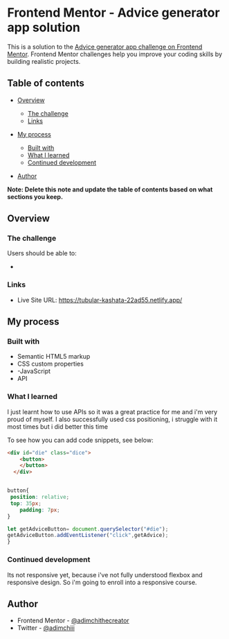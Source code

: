 # Frontend Mentor - Advice generator app solution

This is a solution to the [Advice generator app challenge on Frontend Mentor](https://www.frontendmentor.io/challenges/advice-generator-app-QdUG-13db). Frontend Mentor challenges help you improve your coding skills by building realistic projects.

## Table of contents

- [Overview](#overview)
  - [The challenge](#the-challenge)
  - [Links](#links)
- [My process](#my-process)
  - [Built with](#built-with)
  - [What I learned](#what-i-learned)
  - [Continued development](#continued-development)

- [Author](#author)


**Note: Delete this note and update the table of contents based on what sections you keep.**

## Overview

### The challenge

Users should be able to:

- 
### Links

- Live Site URL: https://tubular-kashata-22ad55.netlify.app/

## My process

### Built with

- Semantic HTML5 markup
- CSS custom properties
- -JavaScript
- API

### What I learned

I just learnt how to use APIs so it was a great practice for me and i'm very proud of myself. I  also successfully used css positioning, i struggle with it most times but i did better this time

To see how you can add code snippets, see below:

```html
<div id="die" class="dice">
    <button>
    </button>
  </div>
```
```css

button{
 position: relative;
 top: 35px;
    padding: 7px;
}
```
```js
let getAdviceButton= document.querySelector("#die");
getAdviceButton.addEventListener("click",getAdvice);
}
```


### Continued development

Its not responsive yet, because i've not fully understood flexbox and responsive design. So i'm going to enroll into a responsive course. 



## Author

- Frontend Mentor - [@adimchithecreator](https://www.frontendmentor.io/profile/adimchithecreator)
- Twitter - [@adimchiii](https://www.twitter.com/adimchiii)
